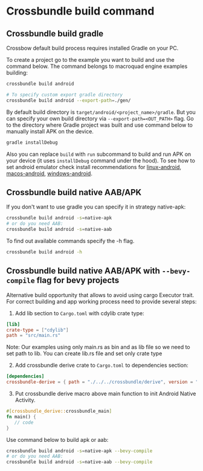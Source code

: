 # Crossbundle build command

## Crossbundle build gradle

Crossbow default build process requires installed Gradle on your PC.

To create a project go to the example you want to build and use the command below. The command belongs to macroquad engine examples building:

```sh
crossbundle build android

# To specify custom export gradle directory
crossbundle build android --export-path=./gen/
```

By default build directory is `target/android/<project_name>/gradle`. But you can specify your own build directory via `--export-path=<OUT_PATH>` flag. Go to the directory where Gradle project was built and use command below to manually install APK on the device.

```sh
gradle installDebug
```

Also you can replace `build` with `run` subcommand to build and run APK on your device (it uses `installDebug` command under the hood). To see how to set android emulator check install recommendations for [linux-android](./install-linux-android.md), [macos-android](./install-macos-android.md), [windows-android](./install-windows-android.md).

## Crossbundle build native AAB/APK

If you don't want to use gradle you can specify it in strategy native-apk:

```sh
crossbundle build android -s=native-apk
# or do you need AAB:
crossbundle build android -s=native-aab
```

To find out available commands specify the -h flag.

```sh
crossbundle build android -h
```

## Crossbundle build native AAB/APK with `--bevy-compile` flag for bevy projects

Alternative build opportunity that allows to avoid using cargo Executor trait. For correct building and app working process need to provide several steps: 

1. Add lib section to `Cargo.toml` with cdylib crate type:

```toml
[lib]
crate-type = ["cdylib"]
path = "src/main.rs"
```

Note: Our examples using only main.rs as bin and as lib file so we need to set path to lib. You can create lib.rs file and set only crate type  

2. Add crossbundle derive crate to `Cargo.toml` to dependencies section: 

```toml
[dependencies]
crossbundle-derive = { path = "./../../crossbundle/derive", version = "0.2.4" }
```

3. Put crossbundle derive macro above main function to init Android Native Activity.

```rust
#[crossbundle_derive::crossbundle_main]
fn main() {
   // code
}
```

Use command below to build apk or aab: 

```sh
crossbundle build android -s=native-apk --bevy-compile
# or do you need AAB:
crossbundle build android -s=native-aab --bevy-compile
```
